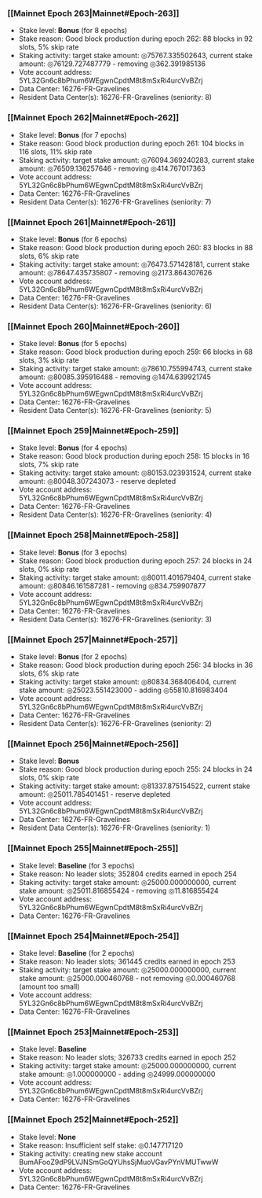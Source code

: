 ### [[Mainnet Epoch 263|Mainnet#Epoch-263]]
* Stake level: **Bonus** (for 8 epochs)
* Stake reason: Good block production during epoch 262: 88 blocks in 92 slots, 5% skip rate
* Staking activity: target stake amount: ◎75767.335502643, current stake amount: ◎76129.727487779 - removing ◎362.391985136
* Vote account address: 5YL32Gn6c8bPhum6WEgwnCpdtM8t8mSxRi4urcVvBZrj
* Data Center: 16276-FR-Gravelines
* Resident Data Center(s): 16276-FR-Gravelines (seniority: 8)
### [[Mainnet Epoch 262|Mainnet#Epoch-262]]
* Stake level: **Bonus** (for 7 epochs)
* Stake reason: Good block production during epoch 261: 104 blocks in 116 slots, 11% skip rate
* Staking activity: target stake amount: ◎76094.369240283, current stake amount: ◎76509.136257646 - removing ◎414.767017363
* Vote account address: 5YL32Gn6c8bPhum6WEgwnCpdtM8t8mSxRi4urcVvBZrj
* Data Center: 16276-FR-Gravelines
* Resident Data Center(s): 16276-FR-Gravelines (seniority: 7)
### [[Mainnet Epoch 261|Mainnet#Epoch-261]]
* Stake level: **Bonus** (for 6 epochs)
* Stake reason: Good block production during epoch 260: 83 blocks in 88 slots, 6% skip rate
* Staking activity: target stake amount: ◎76473.571428181, current stake amount: ◎78647.435735807 - removing ◎2173.864307626
* Vote account address: 5YL32Gn6c8bPhum6WEgwnCpdtM8t8mSxRi4urcVvBZrj
* Data Center: 16276-FR-Gravelines
* Resident Data Center(s): 16276-FR-Gravelines (seniority: 6)
### [[Mainnet Epoch 260|Mainnet#Epoch-260]]
* Stake level: **Bonus** (for 5 epochs)
* Stake reason: Good block production during epoch 259: 66 blocks in 68 slots, 3% skip rate
* Staking activity: target stake amount: ◎78610.755994743, current stake amount: ◎80085.395916488 - removing ◎1474.639921745
* Vote account address: 5YL32Gn6c8bPhum6WEgwnCpdtM8t8mSxRi4urcVvBZrj
* Data Center: 16276-FR-Gravelines
* Resident Data Center(s): 16276-FR-Gravelines (seniority: 5)
### [[Mainnet Epoch 259|Mainnet#Epoch-259]]
* Stake level: **Bonus** (for 4 epochs)
* Stake reason: Good block production during epoch 258: 15 blocks in 16 slots, 7% skip rate
* Staking activity: target stake amount: ◎80153.023931524, current stake amount: ◎80048.307243073 - reserve depleted
* Vote account address: 5YL32Gn6c8bPhum6WEgwnCpdtM8t8mSxRi4urcVvBZrj
* Data Center: 16276-FR-Gravelines
* Resident Data Center(s): 16276-FR-Gravelines (seniority: 4)
### [[Mainnet Epoch 258|Mainnet#Epoch-258]]
* Stake level: **Bonus** (for 3 epochs)
* Stake reason: Good block production during epoch 257: 24 blocks in 24 slots, 0% skip rate
* Staking activity: target stake amount: ◎80011.401679404, current stake amount: ◎80846.161587281 - removing ◎834.759907877
* Vote account address: 5YL32Gn6c8bPhum6WEgwnCpdtM8t8mSxRi4urcVvBZrj
* Data Center: 16276-FR-Gravelines
* Resident Data Center(s): 16276-FR-Gravelines (seniority: 3)
### [[Mainnet Epoch 257|Mainnet#Epoch-257]]
* Stake level: **Bonus** (for 2 epochs)
* Stake reason: Good block production during epoch 256: 34 blocks in 36 slots, 6% skip rate
* Staking activity: target stake amount: ◎80834.368406404, current stake amount: ◎25023.551423000 - adding ◎55810.816983404
* Vote account address: 5YL32Gn6c8bPhum6WEgwnCpdtM8t8mSxRi4urcVvBZrj
* Data Center: 16276-FR-Gravelines
* Resident Data Center(s): 16276-FR-Gravelines (seniority: 2)
### [[Mainnet Epoch 256|Mainnet#Epoch-256]]
* Stake level: **Bonus**
* Stake reason: Good block production during epoch 255: 24 blocks in 24 slots, 0% skip rate
* Staking activity: target stake amount: ◎81337.875154522, current stake amount: ◎25011.785401451 - reserve depleted
* Vote account address: 5YL32Gn6c8bPhum6WEgwnCpdtM8t8mSxRi4urcVvBZrj
* Data Center: 16276-FR-Gravelines
* Resident Data Center(s): 16276-FR-Gravelines (seniority: 1)
### [[Mainnet Epoch 255|Mainnet#Epoch-255]]
* Stake level: **Baseline** (for 3 epochs)
* Stake reason: No leader slots; 352804 credits earned in epoch 254
* Staking activity: target stake amount: ◎25000.000000000, current stake amount: ◎25011.816855424 - removing ◎11.816855424
* Vote account address: 5YL32Gn6c8bPhum6WEgwnCpdtM8t8mSxRi4urcVvBZrj
* Data Center: 16276-FR-Gravelines
### [[Mainnet Epoch 254|Mainnet#Epoch-254]]
* Stake level: **Baseline** (for 2 epochs)
* Stake reason: No leader slots; 361445 credits earned in epoch 253
* Staking activity: target stake amount: ◎25000.000000000, current stake amount: ◎25000.000460768 - not removing ◎0.000460768 (amount too small)
* Vote account address: 5YL32Gn6c8bPhum6WEgwnCpdtM8t8mSxRi4urcVvBZrj
* Data Center: 16276-FR-Gravelines
### [[Mainnet Epoch 253|Mainnet#Epoch-253]]
* Stake level: **Baseline**
* Stake reason: No leader slots; 326733 credits earned in epoch 252
* Staking activity: target stake amount: ◎25000.000000000, current stake amount: ◎1.000000000 - adding ◎24999.000000000
* Vote account address: 5YL32Gn6c8bPhum6WEgwnCpdtM8t8mSxRi4urcVvBZrj
* Data Center: 16276-FR-Gravelines
### [[Mainnet Epoch 252|Mainnet#Epoch-252]]
* Stake level: **None**
* Stake reason: Insufficient self stake: ◎0.147717120
* Staking activity: creating new stake account BumAFooZ9dP9LVJNSmGoQYUhsSjMuoVGavPYnVMUTwwW
* Vote account address: 5YL32Gn6c8bPhum6WEgwnCpdtM8t8mSxRi4urcVvBZrj
* Data Center: 16276-FR-Gravelines
